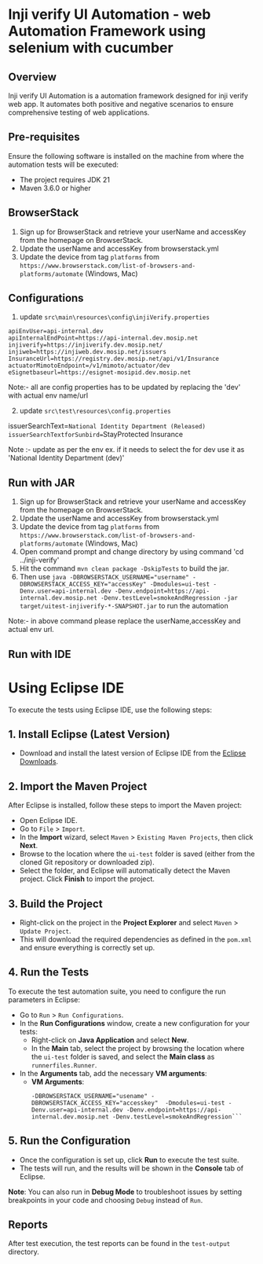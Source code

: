 # Inji verify UI Automation - web Automation Framework using selenium with cucumber

## Overview

Inji verify UI Automation is a automation framework designed for inji verify web app. It automates both positive and negative scenarios to ensure comprehensive testing of web applications.

## Pre-requisites

Ensure the following software is installed on the machine from where the automation tests will be executed:
- The project requires JDK 21
- Maven 3.6.0 or higher

## BrowserStack
1. Sign up for BrowserStack and retrieve your userName and accessKey from the homepage on BrowserStack.
2. Update the userName and accessKey from browserstack.yml
3. Update the device from tag `platforms` from `https://www.browserstack.com/list-of-browsers-and-platforms/automate` (Windows, Mac)


## Configurations

1. update `src\main\resources\config\injiVerify.properties`

```properties
apiEnvUser=api-internal.dev
apiInternalEndPoint=https://api-internal.dev.mosip.net
injiverify=https://injiverify.dev.mosip.net/
injiweb=https://injiweb.dev.mosip.net/issuers
InsuranceUrl=https://registry.dev.mosip.net/api/v1/Insurance
actuatorMimotoEndpoint=/v1/mimoto/actuator/dev
eSignetbaseurl=https://esignet-mosipid.dev.mosip.net
```

Note:- all are config properties has to be updated by replacing the 'dev' with  actual env name/url

2. update `src\test\resources\config.properties`

issuerSearchText=`National Identity Department (Released)
issuerSearchTextforSunbird=`StayProtected Insurance

Note :- update as per the env ex. if it needs to select the for dev use it as 'National Identity Department (dev)'

## Run with JAR

1. Sign up for BrowserStack and retrieve your userName and accessKey from the homepage on BrowserStack.
2. Update the userName and accessKey from browserstack.yml
3. Update the device from tag `platforms` from `https://www.browserstack.com/list-of-browsers-and-platforms/automate` (Windows, Mac)
4. Open command prompt and change directory by using command 'cd ../inji-verify'
5. Hit the command `mvn clean package -DskipTests` to build the jar.
6. Then use `java -DBROWSERSTACK_USERNAME="username" -DBROWSERSTACK_ACCESS_KEY="accessKey" -Dmodules=ui-test -Denv.user=api-internal.dev -Denv.endpoint=https://api-internal.dev.mosip.net -Denv.testLevel=smokeAndRegression -jar target/uitest-injiverify-*-SNAPSHOT.jar` to run the automation 

Note:- in above command please replace the userName,accessKey and actual env url.

## Run with IDE
# Using Eclipse IDE

To execute the tests using Eclipse IDE, use the following steps:

## 1. **Install Eclipse (Latest Version)**
   - Download and install the latest version of Eclipse IDE from the [Eclipse Downloads](https://www.eclipse.org/downloads/).

## 2. **Import the Maven Project**

   After Eclipse is installed, follow these steps to import the Maven project:

   - Open Eclipse IDE.
   - Go to `File` > `Import`.
   - In the **Import** wizard, select `Maven` > `Existing Maven Projects`, then click **Next**.
   - Browse to the location where the `ui-test` folder is saved (either from the cloned Git repository or downloaded zip).
   - Select the folder, and Eclipse will automatically detect the Maven project. Click **Finish** to import the project.

## 3. **Build the Project**

   - Right-click on the project in the **Project Explorer** and select `Maven` > `Update Project`.
   - This will download the required dependencies as defined in the `pom.xml` and ensure everything is correctly set up.

## 4. **Run the Tests**

   To execute the test automation suite, you need to configure the run parameters in Eclipse:

   - Go to `Run` > `Run Configurations`.
   - In the **Run Configurations** window, create a new configuration for your tests:
     - Right-click on **Java Application** and select **New**.
     - In the **Main** tab, select the project by browsing the location where the `ui-test` folder is saved, and select the **Main class** as `runnerfiles.Runner`.
   - In the **Arguments** tab, add the necessary **VM arguments**:
     - **VM Arguments**:
       ```
       -DBROWSERSTACK_USERNAME="usename" -DBROWSERSTACK_ACCESS_KEY="accesskey"  -Dmodules=ui-test -Denv.user=api-internal.dev -Denv.endpoint=https://api-internal.dev.mosip.net -Denv.testLevel=smokeAndRegression```

## 5. **Run the Configuration**

   - Once the configuration is set up, click **Run** to execute the test suite.
   - The tests will run, and the results will be shown in the **Console** tab of Eclipse.

   **Note**: You can also run in **Debug Mode** to troubleshoot issues by setting breakpoints in your code and choosing `Debug` instead of `Run`.



## Reports

After test execution, the test reports can be found in the `test-output` directory.
